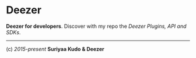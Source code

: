 Deezer
======

**Deezer for developers**. Discover with my repo the *Deezer Plugins, API and SDKs*.


----
(c) *2015-present* **Suriyaa Kudo & Deezer**
